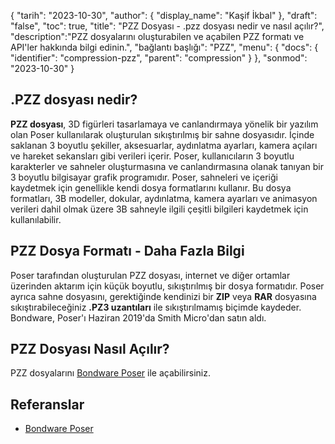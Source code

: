 {
"tarih": "2023-10-30",
  "author": {
"display_name": "Kaşif İkbal"
},
"draft": "false",
"toc": true,
"title": "PZZ Dosyası - .pzz dosyası nedir ve nasıl açılır?",
  "description":"PZZ dosyalarını oluşturabilen ve açabilen PZZ formatı ve API'ler hakkında bilgi edinin.",
"bağlantı başlığı": "PZZ",
  "menu": {
    "docs": {
      "identifier": "compression-pzz",
      "parent": "compression"
}
},
"sonmod": "2023-10-30"
}

## .PZZ dosyası nedir?

**PZZ dosyası**, 3D figürleri tasarlamaya ve canlandırmaya yönelik bir yazılım olan Poser kullanılarak oluşturulan sıkıştırılmış bir sahne dosyasıdır. İçinde saklanan 3 boyutlu şekiller, aksesuarlar, aydınlatma ayarları, kamera açıları ve hareket sekansları gibi verileri içerir. Poser, kullanıcıların 3 boyutlu karakterler ve sahneler oluşturmasına ve canlandırmasına olanak tanıyan bir 3 boyutlu bilgisayar grafik programıdır. Poser, sahneleri ve içeriği kaydetmek için genellikle kendi dosya formatlarını kullanır. Bu dosya formatları, 3B modeller, dokular, aydınlatma, kamera ayarları ve animasyon verileri dahil olmak üzere 3B sahneyle ilgili çeşitli bilgileri kaydetmek için kullanılabilir.

## PZZ Dosya Formatı - Daha Fazla Bilgi

Poser tarafından oluşturulan PZZ dosyası, internet ve diğer ortamlar üzerinden aktarım için küçük boyutlu, sıkıştırılmış bir dosya formatıdır. Poser ayrıca sahne dosyasını, gerektiğinde kendinizi bir **ZIP** veya **RAR** dosyasına sıkıştırabileceğiniz **.PZ3 uzantıları** ile sıkıştırılmamış biçimde kaydeder. Bondware, Poser'ı Haziran 2019'da Smith Micro'dan satın aldı.

## PZZ Dosyası Nasıl Açılır?

PZZ dosyalarını [Bondware Poser](https://www.posersoftware.com/) ile açabilirsiniz.

## Referanslar

 * [Bondware Poser](https://www.posersoftware.com/)

